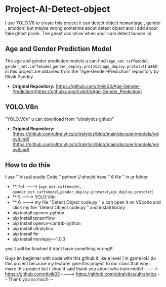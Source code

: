 # Project-AI-Detect-object
I use YOLO.V8 to create this project it can detect object human(age , gender , emotion) but maybe wrong sometime about detect object and i add about fake ghost prank. The ghost can show when your cam detect human lol.

## Age and Gender Prediction Model

The age and gender prediction models u can find (`age_net.caffemodel`, `gender_net.caffemodel`,`gender_deploy.prototxt`,`age_deploy.prototxt`) used in this project are obtained from the "Age-Gender-Prediction" repository by Ritvik Pandey.
* **Original Repository:** [https://github.com/ritvik03/Age-Gender-Prediction](https://github.com/ritvik03/Age-Gender_Prediction)

## YOLO.V8n

"YOLO.V8n" u can download from "ultralytics github"
* **Original Repository:** [https://github.com/ultralytics/ultralytics/blob/main/docs/en/models/yolov8.md](https://github.com/ultralytics/ultralytics/blob/main/docs/en/models/yolov8.md)


## How to do this 
I use " Visual studio Code " python
U should have "  6 file "  in ur folder  
* ** 1-4  --->  (`age_net.caffemodel`, `gender_net.caffemodel`,`gender_deploy.prototxt`,`age_deploy.prototxt`)
* ** 5    --->  YOLO.V8n 
* ** 6    ---> my file "Detect Object code.py "
u can open it on VScode and click my file "Detect Object code.py "
and install library 
*  pip install opencv-python
*  pip install tensorflow
*  pip install opencv-contrib-python
*  pip install ultralytics
*  pip insrall fer
*  pip install moviepy==1.0.3

yes it will be finished if dont have something wrong!!!
    
Guys im beginner with code with this github it like a level 1 in game lol.I do this project because my lecturer give this project to our class that why i make this project
but i should said thank you about who train model 
  ----> https://github.com/ritvik03 
  ----> https://github.com/ultralytics/ultralytics
  -- Thank you so much --
